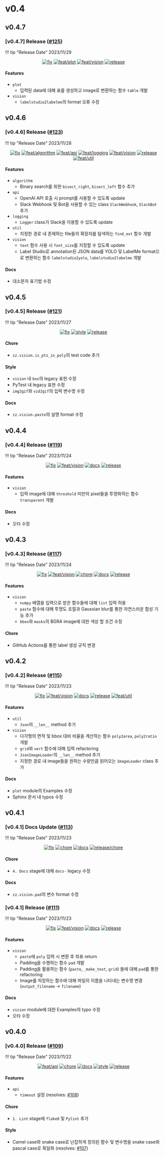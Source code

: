 # v0.4



## v0.4.7

<h3>[v0.4.7] Release (<a href=https://github.com/Zerohertz/zerohertzLib/pull/125>#125</a>)</h3>

!!! tip "Release Date"
    2023/11/29

<p align="center">
<a href="https://github.com/Zerohertz/zerohertzLib/pulls?q=is:pr label:fix"><img src="https://img.shields.io/badge/fix-d73a4a?style=flat-square&logo=github" alt="fix"/></a>
<a href="https://github.com/Zerohertz/zerohertzLib/pulls?q=is:pr label:feat/plot"><img src="https://img.shields.io/badge/feat/plot-968B14?style=flat-square&logo=github" alt="feat/plot"/></a>
<a href="https://github.com/Zerohertz/zerohertzLib/pulls?q=is:pr label:feat/vision"><img src="https://img.shields.io/badge/feat/vision-D1F9CB?style=flat-square&logo=github" alt="feat/vision"/></a>
<a href="https://github.com/Zerohertz/zerohertzLib/pulls?q=is:pr label:release"><img src="https://img.shields.io/badge/release-00FF00?style=flat-square&logo=github" alt="release"/></a>
</p>


<h4>Features</h4>

+ `plot`
    + 입력된 data에 대해 표를 생성하고 image로 변환하는 함수 `table` 개발
+ `vision`
    + `labelstudio2labelme`의 format 오류 수정
## v0.4.6

<h3>[v0.4.6] Release (<a href=https://github.com/Zerohertz/zerohertzLib/pull/123>#123</a>)</h3>

!!! tip "Release Date"
    2023/11/28

<p align="center">
<a href="https://github.com/Zerohertz/zerohertzLib/pulls?q=is:pr label:fix"><img src="https://img.shields.io/badge/fix-d73a4a?style=flat-square&logo=github" alt="fix"/></a>
<a href="https://github.com/Zerohertz/zerohertzLib/pulls?q=is:pr label:feat/algorithm"><img src="https://img.shields.io/badge/feat/algorithm-0759DE?style=flat-square&logo=github" alt="feat/algorithm"/></a>
<a href="https://github.com/Zerohertz/zerohertzLib/pulls?q=is:pr label:feat/api"><img src="https://img.shields.io/badge/feat/api-541B9A?style=flat-square&logo=github" alt="feat/api"/></a>
<a href="https://github.com/Zerohertz/zerohertzLib/pulls?q=is:pr label:feat/logging"><img src="https://img.shields.io/badge/feat/logging-477A5E?style=flat-square&logo=github" alt="feat/logging"/></a>
<a href="https://github.com/Zerohertz/zerohertzLib/pulls?q=is:pr label:feat/vision"><img src="https://img.shields.io/badge/feat/vision-D1F9CB?style=flat-square&logo=github" alt="feat/vision"/></a>
<a href="https://github.com/Zerohertz/zerohertzLib/pulls?q=is:pr label:release"><img src="https://img.shields.io/badge/release-00FF00?style=flat-square&logo=github" alt="release"/></a>
<a href="https://github.com/Zerohertz/zerohertzLib/pulls?q=is:pr label:feat/util"><img src="https://img.shields.io/badge/feat/util-DEBEAA?style=flat-square&logo=github" alt="feat/util"/></a>
</p>


<h4>Features</h4>

+ `algorithm`
    + Binary search를 위한 `bisect_right`, `bisect_left` 함수 추가
+ `api`
    + OpenAI API 호출 시 prompt를 사용할 수 있도록 update
    + Slack Webhook 및 Bot을 사용할 수 있는 class `SlackWebhook`, `SlackBot` 추가
+ `logging`
    + `Logger` class가 Slack을 이용할 수 있도록 update
+ `util`
    + 지정한 경로 내 존재하는 file들의 확장자를 탐색하는 `find_ext` 함수 개발
+ `vision`
    + `text` 함수 사용 시 `font_size`를 지정할 수 있도록 update
    + Label Studio로 annotation된 JSON data를 YOLO 및 LabelMe format으로 변환하는 함수 `labelstudio2yolo`, `labelstudio2labelme` 개발

<h4>Docs</h4>

+ 대소문자 표기법 수정
## v0.4.5

<h3>[v0.4.5] Release (<a href=https://github.com/Zerohertz/zerohertzLib/pull/121>#121</a>)</h3>

!!! tip "Release Date"
    2023/11/27

<p align="center">
<a href="https://github.com/Zerohertz/zerohertzLib/pulls?q=is:pr label:fix"><img src="https://img.shields.io/badge/fix-d73a4a?style=flat-square&logo=github" alt="fix"/></a>
<a href="https://github.com/Zerohertz/zerohertzLib/pulls?q=is:pr label:style"><img src="https://img.shields.io/badge/style-03A17F?style=flat-square&logo=github" alt="style"/></a>
<a href="https://github.com/Zerohertz/zerohertzLib/pulls?q=is:pr label:release"><img src="https://img.shields.io/badge/release-00FF00?style=flat-square&logo=github" alt="release"/></a>
</p>


<h4>Chore</h4>

+ `zz.vision.is_pts_in_poly`의 test code 추가

<h4>Style</h4>

+ `vision` 내 `box`의 legacy 표현 수정
+ PyTest 내 legacy 표현 수정
+ `img2gif`와 `vid2gif`의 입력 변수명 수정

<h4>Docs</h4>

+ `zz.vision.paste`의 설명 format 수정
## v0.4.4

<h3>[v0.4.4] Release (<a href=https://github.com/Zerohertz/zerohertzLib/pull/119>#119</a>)</h3>

!!! tip "Release Date"
    2023/11/24

<p align="center">
<a href="https://github.com/Zerohertz/zerohertzLib/pulls?q=is:pr label:fix"><img src="https://img.shields.io/badge/fix-d73a4a?style=flat-square&logo=github" alt="fix"/></a>
<a href="https://github.com/Zerohertz/zerohertzLib/pulls?q=is:pr label:feat/vision"><img src="https://img.shields.io/badge/feat/vision-D1F9CB?style=flat-square&logo=github" alt="feat/vision"/></a>
<a href="https://github.com/Zerohertz/zerohertzLib/pulls?q=is:pr label:docs"><img src="https://img.shields.io/badge/docs-E1B40A?style=flat-square&logo=github" alt="docs"/></a>
<a href="https://github.com/Zerohertz/zerohertzLib/pulls?q=is:pr label:release"><img src="https://img.shields.io/badge/release-00FF00?style=flat-square&logo=github" alt="release"/></a>
</p>


<h4>Features</h4>

+ `vision`
    + 입력 image에 대해 ``threshold`` 미만의 pixel들을 투명화하는 함수 `transparent` 개발

<h4>Docs</h4>

+ 오타 수정
## v0.4.3

<h3>[v0.4.3] Release (<a href=https://github.com/Zerohertz/zerohertzLib/pull/117>#117</a>)</h3>

!!! tip "Release Date"
    2023/11/24

<p align="center">
<a href="https://github.com/Zerohertz/zerohertzLib/pulls?q=is:pr label:fix"><img src="https://img.shields.io/badge/fix-d73a4a?style=flat-square&logo=github" alt="fix"/></a>
<a href="https://github.com/Zerohertz/zerohertzLib/pulls?q=is:pr label:feat/vision"><img src="https://img.shields.io/badge/feat/vision-D1F9CB?style=flat-square&logo=github" alt="feat/vision"/></a>
<a href="https://github.com/Zerohertz/zerohertzLib/pulls?q=is:pr label:chore"><img src="https://img.shields.io/badge/chore-fef2c0?style=flat-square&logo=github" alt="chore"/></a>
<a href="https://github.com/Zerohertz/zerohertzLib/pulls?q=is:pr label:docs"><img src="https://img.shields.io/badge/docs-E1B40A?style=flat-square&logo=github" alt="docs"/></a>
<a href="https://github.com/Zerohertz/zerohertzLib/pulls?q=is:pr label:release"><img src="https://img.shields.io/badge/release-00FF00?style=flat-square&logo=github" alt="release"/></a>
</p>


<h4>Features</h4>

+ `vision`
    + `numpy` 배열을 입력으로 받은 함수들에 대해 `list` 입력 허용
    + `paste` 함수에 대해 투명도 조절과 Gaussian blur를 통한 자연스러운 합성 기능 추가
    + `bbox`와 `masks`의 BGRA image에 대한 색상 할 조건 수정

<h4>Chore</h4>

+ GitHub Actions를 통한 label 생성 규칙 변경
## v0.4.2

<h3>[v0.4.2] Release (<a href=https://github.com/Zerohertz/zerohertzLib/pull/115>#115</a>)</h3>

!!! tip "Release Date"
    2023/11/23

<p align="center">
<a href="https://github.com/Zerohertz/zerohertzLib/pulls?q=is:pr label:fix"><img src="https://img.shields.io/badge/fix-d73a4a?style=flat-square&logo=github" alt="fix"/></a>
<a href="https://github.com/Zerohertz/zerohertzLib/pulls?q=is:pr label:feat/vision"><img src="https://img.shields.io/badge/feat/vision-D1F9CB?style=flat-square&logo=github" alt="feat/vision"/></a>
<a href="https://github.com/Zerohertz/zerohertzLib/pulls?q=is:pr label:docs"><img src="https://img.shields.io/badge/docs-E1B40A?style=flat-square&logo=github" alt="docs"/></a>
<a href="https://github.com/Zerohertz/zerohertzLib/pulls?q=is:pr label:release"><img src="https://img.shields.io/badge/release-00FF00?style=flat-square&logo=github" alt="release"/></a>
<a href="https://github.com/Zerohertz/zerohertzLib/pulls?q=is:pr label:feat/util"><img src="https://img.shields.io/badge/feat/util-DEBEAA?style=flat-square&logo=github" alt="feat/util"/></a>
</p>


<h4>Features</h4>

+ `util`
    + `Json`의 `__len__` method 추가
+ `vision`
    + 다각형의 면적 및 bbox 대비 비율을 계산하는 함수 `poly2area`, `poly2ratio` 개발
    + `grid`와 `vert` 함수에 대해 입력 refactoring
    + `JsonImageLoader`의 `__len__` method 추가
    + 지정한 경로 내 image들을 원하는 수량만큼 읽어오는 `ImageLoader` class 추가

<h4>Docs</h4>

+ `plot` module의 Examples 수정
+ Sphinx 문서 내 typos 수정
## v0.4.1

<h3>[v0.4.1] Docs Update (<a href=https://github.com/Zerohertz/zerohertzLib/pull/113>#113</a>)</h3>

!!! tip "Release Date"
    2023/11/23

<p align="center">
<a href="https://github.com/Zerohertz/zerohertzLib/pulls?q=is:pr label:fix"><img src="https://img.shields.io/badge/fix-d73a4a?style=flat-square&logo=github" alt="fix"/></a>
<a href="https://github.com/Zerohertz/zerohertzLib/pulls?q=is:pr label:chore"><img src="https://img.shields.io/badge/chore-fef2c0?style=flat-square&logo=github" alt="chore"/></a>
<a href="https://github.com/Zerohertz/zerohertzLib/pulls?q=is:pr label:docs"><img src="https://img.shields.io/badge/docs-E1B40A?style=flat-square&logo=github" alt="docs"/></a>
<a href="https://github.com/Zerohertz/zerohertzLib/pulls?q=is:pr label:release/chore"><img src="https://img.shields.io/badge/release/chore-22FD7F?style=flat-square&logo=github" alt="release/chore"/></a>
</p>


<h4>Chore</h4>

+ `4. Docs` stage에 대해 `docs-` legacy 수정

<h4>Docs</h4>

+ `zz.vision.pad`의 변수 format 수정


<h3>[v0.4.1] Release (<a href=https://github.com/Zerohertz/zerohertzLib/pull/111>#111</a>)</h3>

!!! tip "Release Date"
    2023/11/23

<p align="center">
<a href="https://github.com/Zerohertz/zerohertzLib/pulls?q=is:pr label:fix"><img src="https://img.shields.io/badge/fix-d73a4a?style=flat-square&logo=github" alt="fix"/></a>
<a href="https://github.com/Zerohertz/zerohertzLib/pulls?q=is:pr label:feat/vision"><img src="https://img.shields.io/badge/feat/vision-D1F9CB?style=flat-square&logo=github" alt="feat/vision"/></a>
<a href="https://github.com/Zerohertz/zerohertzLib/pulls?q=is:pr label:docs"><img src="https://img.shields.io/badge/docs-E1B40A?style=flat-square&logo=github" alt="docs"/></a>
<a href="https://github.com/Zerohertz/zerohertzLib/pulls?q=is:pr label:release"><img src="https://img.shields.io/badge/release-00FF00?style=flat-square&logo=github" alt="release"/></a>
</p>


<h4>Features</h4>

+ `vision`
    + `paste`에 `poly` 입력 시 변환 후 좌표 return
    + Padding을 수행하는 함수 `pad` 개발
    + Padding을 활용하는 함수 (`paste`, `_make_text`, `grid`) 들에 대해 `pad`를 통한 refactoring
    + Image를 저장하는 함수에 대해 파일의 이름을 나타내는 변수명 변경 (`output_filename` → `filename`)

<h4>Docs</h4>

+ `vision` module에 대한 Examples의 typo 수정
+ 오타 수정
## v0.4.0

<h3>[v0.4.0] Release (<a href=https://github.com/Zerohertz/zerohertzLib/pull/109>#109</a>)</h3>

!!! tip "Release Date"
    2023/11/22

<p align="center">
<a href="https://github.com/Zerohertz/zerohertzLib/pulls?q=is:pr label:feat/api"><img src="https://img.shields.io/badge/feat/api-541B9A?style=flat-square&logo=github" alt="feat/api"/></a>
<a href="https://github.com/Zerohertz/zerohertzLib/pulls?q=is:pr label:chore"><img src="https://img.shields.io/badge/chore-fef2c0?style=flat-square&logo=github" alt="chore"/></a>
<a href="https://github.com/Zerohertz/zerohertzLib/pulls?q=is:pr label:docs"><img src="https://img.shields.io/badge/docs-E1B40A?style=flat-square&logo=github" alt="docs"/></a>
<a href="https://github.com/Zerohertz/zerohertzLib/pulls?q=is:pr label:style"><img src="https://img.shields.io/badge/style-03A17F?style=flat-square&logo=github" alt="style"/></a>
<a href="https://github.com/Zerohertz/zerohertzLib/pulls?q=is:pr label:release"><img src="https://img.shields.io/badge/release-00FF00?style=flat-square&logo=github" alt="release"/></a>
</p>


<h4>Features</h4>

+ `api`
    + `timeout` 설정 (resolves: <a href="https://github.com/Zerohertz/zerohertzLib/issues/108">#108</a>)

<h4>Chore</h4>

+ `1. Lint` stage에 `flake8` 및 `Pylint` 추가

<h4>Style</h4>

+ Camel case와 snake case로 난잡하게 정의된 함수 및 변수명을 snake case와 pascal case로 획일화 (resolves: <a href="https://github.com/Zerohertz/zerohertzLib/issues/107">#107</a>)
